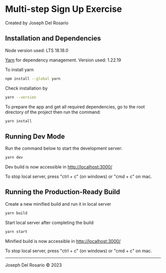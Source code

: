 # Multi-step Sign Up Exercise

Created by Joseph Del Rosario

## Installation and Dependencies

Node version used: LTS 18.18.0

[Yarn](https://classic.yarnpkg.com/en/docs/install) for dependency management.
Version used: 1.22.19

To install yarn

```bash
npm install --global yarn
```

Check installation by

```bash
yarn --version
```

To prepare the app and get all required dependencies, go to the root directory of the project then run the command:

```bash
yarn install
```

## Running Dev Mode

Run the command below to start the development server:

```bash
yarn dev
```

Dev build is now accessible in [http://localhost:3000/](http://localhost:3000/)

To stop local server, press "ctrl + c" (on windows) or "cmd + c" on mac.

## Running the Production-Ready Build

Create a new minified build and run it in local server

```bash
yarn build
```

Start local server after completing the build

```bash
yarn start
```

Minified build is now accessible in [http://localhost:3000/](http://localhost:3000/)

To stop local server, press "ctrl + c" (on windows) or "cmd + c" on mac.

---

Joseph Del Rosario © 2023
